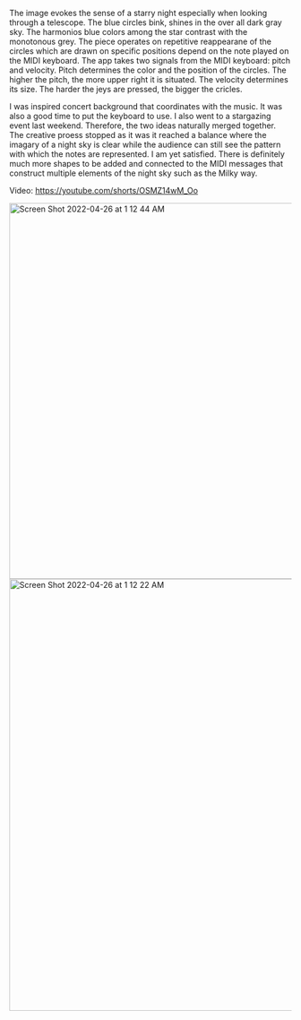 The image evokes the sense of a starry night especially when looking through a telescope. The blue circles bink, shines in the over all dark gray sky. 
The harmonios blue colors among the star contrast with the monotonous grey. The piece operates on repetitive reappearane of the circles which are drawn on 
specific positions depend on the note played on the MIDI keyboard. The app takes two signals from the MIDI keyboard: pitch and velocity. 
Pitch determines the color and the position of the circles. The higher the pitch, the more upper right it is situated. 
The velocity determines its size. The harder the jeys are pressed, the bigger the cricles. 

I was inspired concert background that coordinates with the music. It was also a good time to put the keyboard to use. I also went to a stargazing event 
last weekend. Therefore, the two ideas naturally merged together. The creative proess stopped as it was it reached a balance where the imagary of a night sky
is clear while the audience can still see the pattern with which the notes are represented. I am yet satisfied. There is definitely much more shapes to be added
and connected to the MIDI messages that construct multiple elements of the night sky such as the Milky way. 


Video: https://youtube.com/shorts/OSMZ14wM_Oo


<img width="671" alt="Screen Shot 2022-04-26 at 1 12 44 AM" src="https://user-images.githubusercontent.com/102526592/165176000-d97236b4-669e-4760-b350-5d65bafeee07.png">
<img width="771" alt="Screen Shot 2022-04-26 at 1 12 22 AM" src="https://user-images.githubusercontent.com/102526592/165176023-2fb63624-1c8c-4b41-a65d-fda11c397d87.png">
